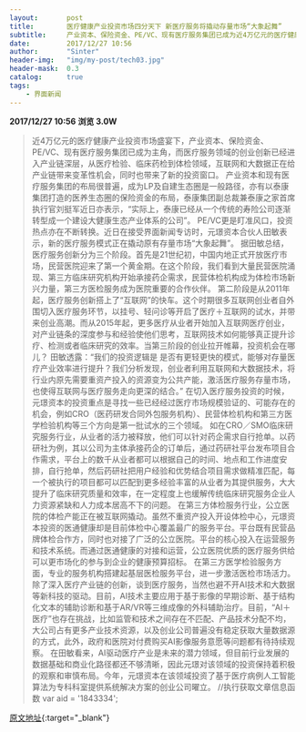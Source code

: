 ```yaml
---
layout:       post
title:        医疗健康产业投资市场四分天下 新医疗服务将撬动存量市场“大象起舞”
subtitle:     产业资本、保险资金、PE/VC、现有医疗服务集团已成为近4万亿元的医疗健康产业投资市场盛宴的主角，而医疗服务领域的创业创新已经进入产业链深层，新医疗服务将撬动存量市场“大象起舞”。
date:         2017/12/27 10:56
author:       "Sinter"
header-img:   "img/my-post/tech03.jpg"
header-mask:  0.3
catalog:      true
tags:
    - 界面新闻
---
```


**2017/12/27 10:56**  **浏览 3.0W**

> 近4万亿元的医疗健康产业投资市场盛宴下，产业资本、保险资金、PE/VC、现有医疗服务集团已成为主角，而医疗服务领域的创业创新已经进入产业链深层，从医疗检验、临床药检到体检领域，互联网和大数据正在给产业链带来变革性机会，同时也带来了新的投资窗口。
产业资本和现有医疗服务集团的布局很普遍，成为LP及自建生态圈是一般路径，亦有以泰康集团打造的医养生态圈的保险资金的布局，泰康集团副总裁兼泰康之家首席执行官刘挺军近日亦表示，“实际上，泰康已经从一个传统的寿险公司逐渐转型成一个建设大健康生态产业体系的公司”。
PE/VC更是盯准风口，投资热点亦在不断转换。近日在接受界面新闻专访时，元璟资本合伙人田敏表示，新的医疗服务模式正在撬动原有存量市场“大象起舞”。
据田敏总结，医疗服务创新分为三个阶段。首先是21世纪初，中国内地正式开放医疗市场，民营医院迎来了第一个黄金期。在这个阶段，我们看到大量民营医院涌现、第三方临床研究机构开始承接药企需求，民营体检机构成为体检市场新兴力量，第三方医检服务成为医院重要的合作伙伴。
第二阶段是从2011年起，医疗服务创新搭上了“互联网”的快车。这个时期很多互联网创业者自外围切入医疗服务环节，以挂号、轻问诊等开启了医疗＋互联网的试水，并带来创业高潮。而从2015年起，更多医疗从业者开始加入互联网医疗创业，对产业链条的深度参与和经验使他们思考，互联网技术如何能够真正提升诊疗、检测或者临床研究的效率。当第三阶段的创业拉开帷幕，投资机会在哪儿？
田敏透露：“我们的投资逻辑是 是否有更轻更快的模式，能够对存量医疗产业效率进行提升？我们分析发现，创业者利用互联网和大数据技术，将行业内原先需要重资产投入的资源变为公共产能，激活医疗服务存量市场，也使得互联网与医疗服务走向更深的结合。”
在切入医疗服务投资的时候，元璟资本的投资重点是寻找一些已经经过医疗市场规模验证的、可能存在的机会，例如CRO（医药研发合同外包服务机构）、民营体检机构和第三方医学检验机构等三个方向是第一批试水的三个领域。
如在CRO／SMO临床研究服务行业，从业者的活力被释放，他们可以针对药企需求自行抢单。以药研社为例，其以公司为主体承接药企的订单后，通过药研社平台发布项目合作需求，平台上的数千从业者都可以根据自己的时间、地点和工作进度安排，自行抢单，然后药研社把用户经验和优势结合项目需求做精准匹配，每一个被执行的项目都可以匹配到更多经验丰富的从业者为其提供服务，大大提升了临床研究质量和效率，在一定程度上也缓解传统临床研究服务企业人力资源紧缺和人力成本居高不下的问题。
在第三方体检服务行业，公立医院的体检产能正在被互联网撬动。虽然不重资产投入开设体检中心，元璟资本投资的医通健康却是目前体检中心覆盖最广的服务平台。平台既有民营品牌体检合作方，同时也对接了广泛的公立医院。平台的核心投入在运营服务和技术系统。而通过医通健康的对接和运营，公立医院优质的医疗服务供给可以更市场化的参与到企业的健康预算招标。
在第三方医学检验服务方面，专业的服务机构搭建起基层医检服务平台，进一步激活医检市场活力。
除了深入医疗产业链的创新，谈到医疗服务，当然也避不开AI技术和大数据等新科技的驱动。目前，AI技术主要应用于基于影像的早期诊断、基于结构化文本的辅助诊断和基于AR/VR等三维成像的外科辅助治疗。目前，“AI＋医疗”也存在挑战，比如监管和技术之间存在不匹配、产品技术分配不均，大公司占有更多产业技术资源，以及创业公司普遍没有稳定获取大量数据源的方式，此外，政府和医院对付费购买AI影像服务意愿等问题都有待持续观察。
在田敏看来，AI驱动医疗产业是未来的潜力领域，但目前行业发展的数据基础和商业化路径都还不够清晰，因此元璟对该领域的投资保持着积极的观察和审慎布局。今年，元璟资本在该领域投资了基于医疗病例人工智能算法为专科科室提供系统解决方案的创业公司曜立。
	//执行获取文章信息函数
	var aid = '1843334';


[原文地址](http://www.jiemian.com/article/1843334.html){:target="_blank"}


